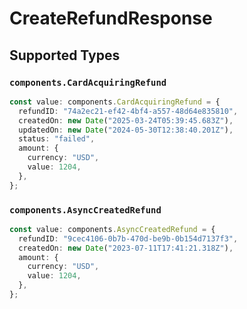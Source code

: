 # CreateRefundResponse


## Supported Types

### `components.CardAcquiringRefund`

```typescript
const value: components.CardAcquiringRefund = {
  refundID: "74a2ec21-ef42-4bf4-a557-48d64e835810",
  createdOn: new Date("2025-03-24T05:39:45.683Z"),
  updatedOn: new Date("2024-05-30T12:38:40.201Z"),
  status: "failed",
  amount: {
    currency: "USD",
    value: 1204,
  },
};
```

### `components.AsyncCreatedRefund`

```typescript
const value: components.AsyncCreatedRefund = {
  refundID: "9cec4106-0b7b-470d-be9b-0b154d7137f3",
  createdOn: new Date("2023-07-11T17:41:21.318Z"),
  amount: {
    currency: "USD",
    value: 1204,
  },
};
```

